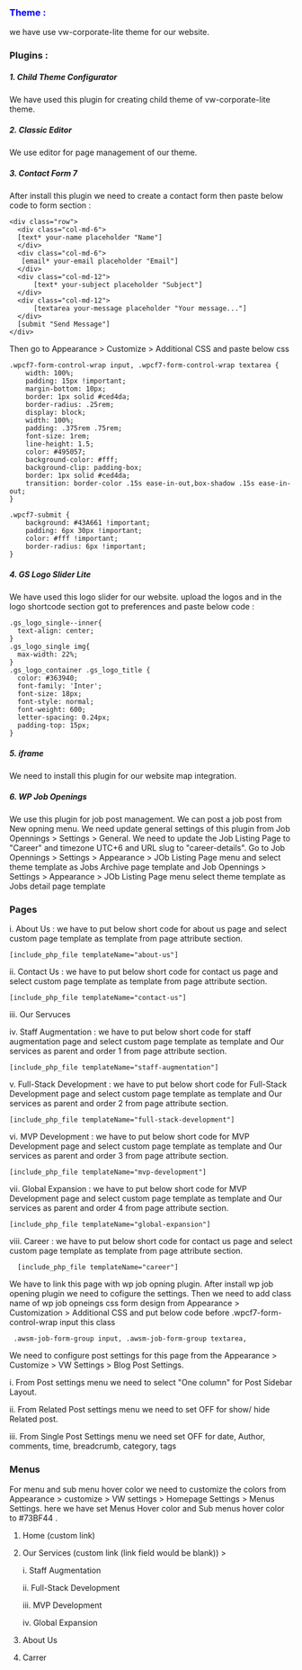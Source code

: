 <h3><span style="color:blue">Theme :</span></h3>
 we have use vw-corporate-lite theme for our website.

<h3>Plugins : </h3>
<h5>1. Child Theme Configurator </h5>
We have used this plugin for creating child theme of vw-corporate-lite theme.

<h5>2. Classic Editor </h5>
We use editor for page management of our theme.

<h5>3. Contact Form 7</h5>
After install this plugin we need to create a contact form then paste below code to form section :

    <div class="row">
      <div class="col-md-6">
      [text* your-name placeholder "Name"]
      </div>
      <div class="col-md-6">
       [email* your-email placeholder "Email"]
      </div>    
      <div class="col-md-12">
          [text* your-subject placeholder "Subject"] 
      </div>
      <div class="col-md-12">
          [textarea your-message placeholder "Your message..."]
      </div>
      [submit "Send Message"]  
    </div>

Then go to Appearance > Customize > Additional CSS and paste below css 

    .wpcf7-form-control-wrap input, .wpcf7-form-control-wrap textarea {
        width: 100%;
        padding: 15px !important; 
        margin-bottom: 10px; 
        border: 1px solid #ced4da; 
        border-radius: .25rem;
        display: block;
        width: 100%;
        padding: .375rem .75rem;
        font-size: 1rem;
        line-height: 1.5;
        color: #495057;
        background-color: #fff;
        background-clip: padding-box;
        border: 1px solid #ced4da;
        transition: border-color .15s ease-in-out,box-shadow .15s ease-in-out;
    }
    
    .wpcf7-submit {
    	background: #43A661 !important;
    	padding: 6px 30px !important;
    	color: #fff !important;
    	border-radius: 6px !important;
    }

<h5>4. GS Logo Slider Lite</h5>

We have used this logo slider for our website. upload the logos and in the logo shortcode section got to preferences and paste below code :

    .gs_logo_single--inner{
      text-align: center;
    }
    .gs_logo_single img{
      max-width: 22%;
    }
    .gs_logo_container .gs_logo_title {
      color: #363940;
      font-family: 'Inter';
      font-size: 18px;
      font-style: normal;
      font-weight: 600; 
      letter-spacing: 0.24px; 
      padding-top: 15px;
    }


<h5>5. iframe </h5>
We need to install this plugin for our website map integration.

<h5>6. WP Job Openings</h5>
We use this plugin for job post management. We can post a job post from New opning menu. We need update general settings of this plugin from Job Opennings > Settings > General. We need to update the  Job Listing Page to "Career" and timezone UTC+6 and URL slug to "career-details". Go to Job Opennings > Settings > Appearance > JOb Listing Page menu and select theme template as Jobs Archive page template and  Job Opennings > Settings > Appearance > JOb Listing Page menu select theme template as Jobs detail page template


<h3>Pages</h3>

i. About Us : we have to put below short code for about us page and select custom page template as template from page attribute section.

    [include_php_file templateName="about-us"]

ii. Contact Us : we have to put below short code for contact us page and select custom page template as template from page attribute section.

    [include_php_file templateName="contact-us"]

iii. Our Servuces 

iv. Staff Augmentation : we have to put below short code for staff augmentation page and select custom page template as template and Our services as parent and order 1 from page attribute section.

    [include_php_file templateName="staff-augmentation"]

 v. Full-Stack Development : we have to put below short code for Full-Stack Development page and select custom page template as template and Our services as parent and order 2 from page attribute section.

    [include_php_file templateName="full-stack-development"]

 vi. MVP Development : we have to put below short code for MVP Development page and select custom page template as template and Our services as parent and order 3 from page attribute section.

    [include_php_file templateName="mvp-development"]

 vii. Global Expansion : we have to put below short code for MVP Development page and select custom page template as template and Our services as parent and order 4 from page attribute section.

    [include_php_file templateName="global-expansion"]

 viii. Career :  we have to put below short code for contact us page and select custom page template as template from page attribute section.

      [include_php_file templateName="career"]

   We have to link this page with wp job opning plugin. After install wp job opening plugin we need to cofigure the settings. Then we need to add class name of wp job opneings css form design from Appearance > Customization > Additional CSS and put 
   below code before .wpcf7-form-control-wrap input this class 

     .awsm-job-form-group input, .awsm-job-form-group textarea,

   We need to configure post settings for this page from the Appearance > Customize > VW Settings > Blog Post Settings. 
   
   i. From Post settings menu we need to select "One column" for Post Sidebar Layout.
   
   ii. From Related Post settings menu we need to set OFF for show/ hide Related post.
   
   iii. From Single Post Settings menu we need set OFF for date, Author, comments, time, breadcrumb, category, tags
   
    
    
<h3>Menus</h3>

For menu and sub menu hover color we need to customize the colors from Appearance > customize > VW settings > Homepage Settings > Menus Settings. here we have set Menus Hover color and Sub menus hover color to #73BF44 .

1. Home (custom link)
 
2. Our Services (custom link (link field would be blank)) >
 
     i. Staff Augmentation
   
   ii. Full-Stack Development
   
   iii. MVP Development
   
   iv. Global Expansion
   
3. About Us
4. Carrer
